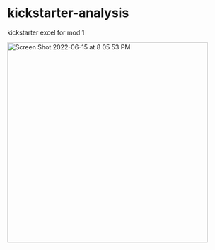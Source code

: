 # kickstarter-analysis
kickstarter excel for mod 1

<img width="453" alt="Screen Shot 2022-06-15 at 8 05 53 PM" src="https://user-images.githubusercontent.com/106560606/173971174-f57ae23a-9f63-4c41-9346-3a4cad05035a.png">
